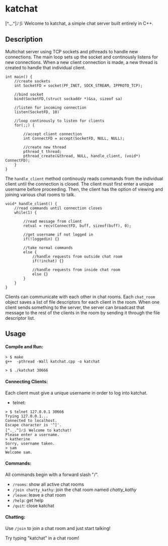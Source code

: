 # katchat 

[^._.^]ﾉ彡
Welcome to katchat, a simple chat server built entirely in C++.

Description
-----
Multichat server using TCP sockets and pthreads to handle new connections. The main loop sets up the socket and continously listens for new connections. When a new client connection is made, a new thread is created to handle that individual client.

```
int main() {
	//create sockets
	int SocketFD = socket(PF_INET, SOCK_STREAM, IPPROTO_TCP);

	//bind socket
	bind(SocketFD,(struct sockaddr *)&sa, sizeof sa)

	//listen for incoming connection
	listen(SocketFD, 10)

	//loop continously to listen for clients
	for(;;) {

		//accept client connection
		int ConnectFD = accept(SocketFD, NULL, NULL);

		//create new thread
		pthread_t thread;
   	 	pthread_create(&thread, NULL, handle_client, (void*) ConnectFD);
	}
}
```

The ```handle_client``` method continously reads commands from the individual client until the connection is closed. The client must first enter a unique username before proceeding. Then, the client has the option of viewing and joining various chat rooms to talk.

```
void* handle_client() { 
	//read commands until connection closes
	while(1) {

		//read message from client
		retval = recv(ConnectFD, buff, sizeof(buff), 0);

		//get username if not logged in
		if(!loggedin) {}

		//take normal commands
		else {
			//handle requests from outside chat room
			if(!inchat) {}

			//handle requests from inside chat room
			else {}
		}
	}
}
```

Clients can communicate with each other in chat rooms. Each ```chat_room``` object saves a list of file descriptors for each client in the room. When one client sends something to the server, the server can broadcast that message to the rest of the clients in the room by sending it through the file descriptor list.


Usage
-----

#### Compile and Run:
```
> $ make
g++  -pthread -Wall katchat.cpp -o katchat

> $ ./katchat 30666
```

#### Connecting Clients:

Each client must give a unique username in order to log into katchat.

* telnet:
```
> $ telnet 127.0.0.1 30666
Trying 127.0.0.1...
Connected to localhost.
Escape character is '^]'.
[^._.^]ﾉ彡 Welcome to katchat!
Please enter a username.
> katherine
Sorry, username taken.
> sam
Welcome sam.
```

#### Commands:
All commands begin with a forward slash "/".

- ```/rooms```: show all active chat rooms
- ```/join chatty_kathy```: join the chat room named *chatty_kathy*
- ```/leave```: leave a chat room
- ```/help```: get help
- ```/quit```: close katchat

#### Chatting:

Use ```/join``` to join a chat room and just start talking! 

Try typing "katchat" in a chat room!







